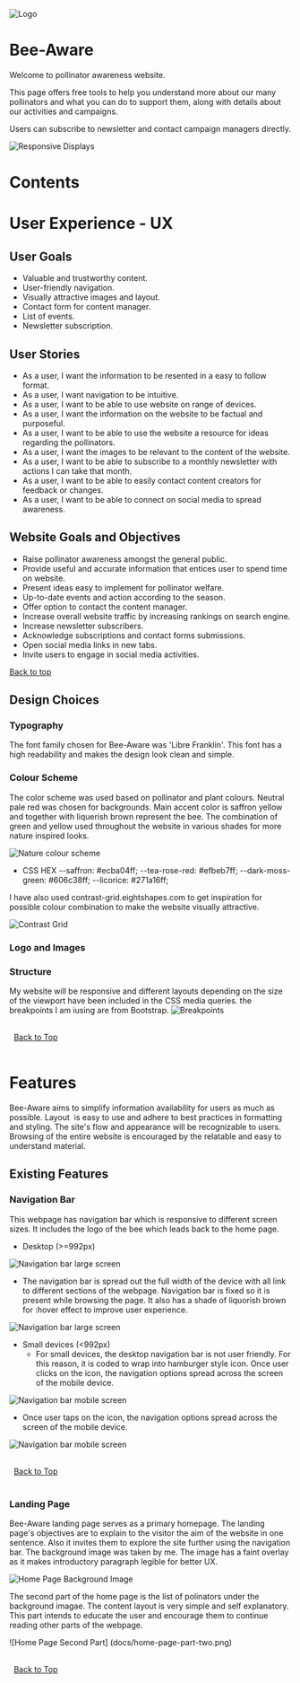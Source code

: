 ![Logo](docs/logo.JPG)

# Bee-Aware

Welcome to pollinator awareness website.

This page offers free tools to help you understand more about our many pollinators and what you can do to support them, along with details about our activities and campaigns.

Users can subscribe to newsletter and contact campaign managers directly.

![Responsive Displays](docs/different-displays.JPG)

# Contents

# User Experience - UX

## User Goals

- Valuable and trustworthy content.
- User-friendly navigation.
- Visually attractive images and layout.
- Contact form for content manager.
- List of events.
- Newsletter subscription.

## User Stories

- As a user, I want the information to be resented in a easy to follow format.
- As a user, I want navigation to be intuitive.
- As a user, I want to be able to use website on range of devices.
- As a user, I want the information on the website to be factual and purposeful.
- As a user, I want to be able to use the website a resource for ideas regarding the pollinators.
- As a user, I want the images to be relevant to the content of the website.
- As a user, I want to be able to subscribe to a monthly newsletter with actions I can take that month.
- As a user, I want to be able to easily contact content creators for feedback or changes.
- As a user, I want to be able to connect on social media to spread awareness.

## Website Goals and Objectives

- Raise pollinator awareness amongst the general public.
- Provide useful and accurate information that entices user to spend time on website.
- Present ideas easy to implement for pollinator welfare.
- Up-to-date events and action according to the season.
- Offer option to contact the content manager.
- Increase overall website traffic by increasing rankings on search engine.
- Increase newsletter subscribers.
- Acknowledge subscriptions and contact forms submissions.
- Open social media links in new tabs.
- Invite users to engage in social media activities.

[Back to top](#contents)

## Design Choices

### Typography

The font family chosen for Bee-Aware was 'Libre Franklin'. This font has a high readability and makes the design look clean and simple.

### Colour Scheme

The color scheme was used based on pollinator and plant colours. Neutral pale red was chosen for backgrounds. Main accent color is saffron yellow and together with liquerish brown represent the bee. The combination of green and yellow used throughout the website in various shades for more nature inspired looks.

![Nature colour scheme](docs/nature-colour-scheme.png)

- CSS HEX
  --saffron: #ecba04ff;
  --tea-rose-red: #efbeb7ff;
  --dark-moss-green: #606c38ff;
  --licorice: #271a16ff;

I have also used contrast-grid.eightshapes.com to get inspiration for possible colour combination to make the website visually attractive.

![Contrast Grid](docs/contrast-grid.png)

### Logo and Images

### Structure

My website will be responsive and different layouts depending on the size of the viewport have been included in the CSS media queries. the breakpoints I am iusing are from Bootstrap.
![Breakpoints](docs/media-queries.png)

\
&nbsp;
[Back to Top](#contents)
\
&nbsp;

# Features

Bee-Aware aims to simplify information availability for users as much as possible. Layout  is easy to use and adhere to best practices in formatting and styling. The site's flow and appearance will be recognizable to users. Browsing of the entire website is encouraged by the relatable and easy to understand material.

## Existing Features

### Navigation Bar

This webpage has navigation bar which is responsive to different screen sizes. It includes the logo of the bee which leads back to the home page.

- Desktop (>=992px)

![Navigation bar large screen](docs/navbar-full-screen.png)

- The navigation bar is spread out the full width of the device with all link to different sections of the webpage. Navigation bar is fixed so it is present while browsing the page. It also has a shade of liquorish brown for :hover effect to improve user experience.

![Navigation bar large screen](docs/navbar-full-screen-hover.png)

- Small devices (<992px)
  - For small devices, the desktop navigation bar is not user friendly. For this reason, it is coded to wrap into hamburger style icon. Once user clicks on the icon, the navigation options spread across the screen of the mobile device.

![Navigation bar mobile screen](docs/navbar-mobile-device.png)

- Once user taps on the icon, the navigation options spread across the screen of the mobile device.

![Navigation bar mobile screen](docs/navbar-mobile-device-tap.png)

\
&nbsp;
[Back to Top](#contents)
\
&nbsp;

### Landing Page

Bee-Aware landing page serves as a primary homepage. The landing page's objectives are to explain to the visitor the aim of the website in one sentence. Also it invites them to explore the site further using the navigation bar. The background image was taken by me. The image has a faint overlay as it makes introductory paragraph legible for better UX.

![Home Page Background Image](docs/home-page-background-image.png)

The second part of the home page is the list of polinators under the background imagae. The content layout is very simple and self explanatory. This part intends to educate the user and encourage them to continue reading other parts of the webpage.

![Home Page Second Part] (docs/home-page-part-two.png)

\
&nbsp;
[Back to Top](#contents)
\
&nbsp;

